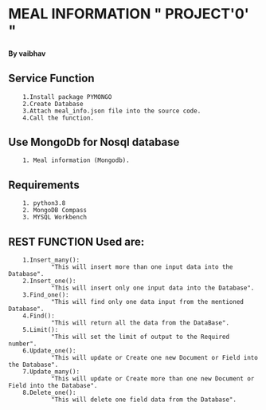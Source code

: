 # MEAL INFORMATION " PROJECT'0' "
#### By vaibhav
## Service Function
		1.Install package PYMONGO
		2.Create Database
		3.Attach meal_info.json file into the source code.
		4.Call the function.
## Use MongoDb for Nosql database
		1. Meal information (Mongodb).
## Requirements
		1. python3.8
		2. MongoDB Compass
		3. MYSQL Workbench
## REST FUNCTION Used are:
		1.Insert_many():
				"This will insert more than one input data into the Database".
		2.Insert_one():
				"This will insert only one input data into the Database".
		3.Find_one():
				"This will find only one data input from the mentioned Database".
		4.Find():
				"This will return all the data from the DataBase".
		5.Limit():
				"This will set the limit of output to the Required number".
		6.Update_one():
				"This will update or Create one new Document or Field into the Database".
		7.Update_many():
				"This will update or Create more than one new Document or Field into the Database".
		8.Delete_one():
				"This will delete one field data from the Database".
				
